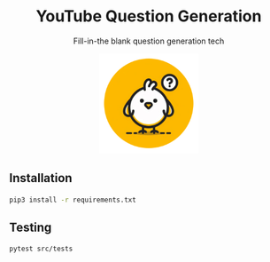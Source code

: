 <h1 align="center">YouTube Question Generation</h1>
<p align="center">Fill-in-the blank question generation tech</p>
<p align="center"><img src="./logo.png" alt="Youtube Question Generation" width="180" /></p>

## Installation

```bash
pip3 install -r requirements.txt
```


## Testing

```bash
pytest src/tests
```


